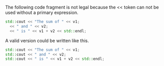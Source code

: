 The following code fragment is not legal because the << token can not be used without a primary expression.
```cpp
std::cout << "The sum of " << v1;
  << " and " << v2;
  << " is " << v1 + v2 << std::endl;
```
A valid version could be written like this.
```cpp
std::cout << "The sum of " << v1;
std::cout << " and " << v2;
std::cout << " is " << v1 + v2 << std::endl;
```
